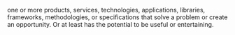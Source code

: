 

one or more products, services, technologies, applications, libraries, frameworks, methodologies, or specifications that solve a problem or create an opportunity. Or at least has the potential to be useful or entertaining.

